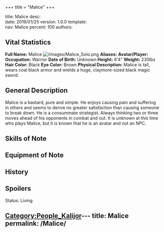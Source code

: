 +++
title = "Malice"
+++

title:		Malice
desc:		
date:		2019/01/25
version:	1.0.0
template:	
nav:		Malice
percent:	100
authors:	
## Vital Statistics

**Full Name:** Malice ![/images/Malice_Solo.png](Malice_Solo.png
"Malice_Solo.png") **Aliases:**
**Avatar/Player:**
**Occupation:** Warrior
**Date of Birth:** Unknown
**Height:** 6'4"
**Weight:** 230lbs
**Hair Color:** Black
**Eye Color:** Brown
**Physical Description:** Malice is tall, wears coal black armor and
wields a huge, claymore-sized black magic sword.

## General Description

Malice is a bastard, pure and simple. He enjoys causing pain and
suffering in others and seems to derive no greater satisfaction than
causing someone to break down. He is a consummate strategist. Always
thinking two or three moves ahead of his opponents in combat and out. It
is unknown at this time who plays Malice, but it is known that he is an
avatar and not an NPC.

## Skills of Note

## Equipment of Note

## History

## Spoilers

<spoiler text="Status">Status: Living</spoiler>

[Category:People_Kalijor](Category:People_Kalijor "wikilink")---
title: Malice
permalink: /Malice/
---

